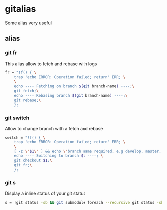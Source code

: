 # gitalias
Some alias very useful

## alias

### git fr
This alias allow to fetch and rebase with logs

```sh
fr = "!f() { \
    trap 'echo ERROR: Operation failed; return' ERR; \
    \
    echo ---- Fetching on branch $(git branch-name) ----;\
    git fetch;\
    echo ---- Rebasing branch $(git branch-name) ----;\
    git rebase;\
    };
```

### git switch
Allow to change branch with a fetch and rebase

```sh
switch = "!f() { \
    trap 'echo ERROR: Operation failed; return' ERR; \
    \
    [ -z \"$1\" ] && echo \"branch name required, e.g develop, master, feature/XXX, ...\" && exit 1; \
    echo ---- Switching to branch $1 ----; \
    git checkout $1;\
    git fr;\
    };
```

### git s
Display a inline status of your git status

```sh
s = !git status -sb && git submodule foreach --recursive git status -sb
```